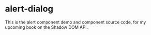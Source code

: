# alert-dialog

This is the alert component demo and component source code, for my upcoming book on the Shadow DOM API.
